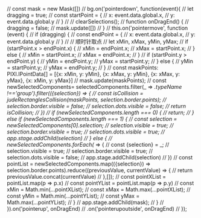 // const mask = new Mask([])
    // bg.on('pointerdown', function(event){
    //     let dragging = true;
    //     const startPoint = {
    //         x: event.data.global.x,
    //         y: event.data.global.y
    //     }
    //     // clearSelections();
    //     function onDragEnd() {
    //         dragging = false;
    //         mask.update([])
    //     }
    //     this.on('pointermove', function (event) {
    //         if (dragging) {
    //             const endPoint = {
    //                 x: event.data.global.x,
    //                 y: event.data.global.y
    //             }
    //             // 顺时针取点
    //             let xMin, xMax, yMin, yMax;
    //             if (startPoint.x > endPoint.x) {
    //                 xMin = endPoint.x;
    //                 xMax = startPoint.x;
    //             } else {
    //                 xMin = startPoint.x;
    //                 xMax = endPoint.x;
    //             }
    //             if (startPoint.y > endPoint.y) {
    //                 yMin = endPoint.y;
    //                 yMax = startPoint.y;
    //             } else {
    //                 yMin = startPoint.y;
    //                 yMax = endPoint.y;
    //             }
    //             const maskPoints: PIXI.IPointData[] = [{x: xMin, y: yMin}, {x: xMax, y: yMin}, {x: xMax, y: yMax}, {x: xMin, y: yMax}]
    //             mask.update(maskPoints);
    //             const newSelectedComponents= selectedComponents.filter(_ => _.typeName !=='group').filter(({selection}) => {
    //                 const isCollision = judeRectanglesCollision(maskPoints, selection.border.points);
    //                 selection.border.visible = false;
    //                 selection.dots.visible = false;
    //                 return isCollision;
    //             })
    //             if (newSelectedComponents.length === 0) {
    //                 return;
    //             } else if (newSelectedComponents.length === 1) {
    //                 const selection = newSelectedComponents[0].selection;
    //                 selection.visible = true;
    //                 selection.border.visible = true;
    //                 selection.dots.visible = true;
    //                 app.stage.addChild(selection)
    //             } else {
    //                 newSelectedComponents.forEach(_ => {
    //                     const {selection} = _;
    //                     selection.visible = true;
    //                     selection.border.visible = true;
    //                     selection.dots.visible = false;
    //                     app.stage.addChild(selection)
    //                 })
    //                 const pointList = newSelectedComponents.map(({selection}) => selection.border.points).reduce((previousValue, currentValue) => {
    //                    return previousValue.concat(currentValue)
    //                 },[]);
    //                 const pointXList = pointList.map(p => p.x)
    //                 const pointYList = pointList.map(p => p.y)
    //                 const xMin =  Math.min(...pointXList);
    //                 const xMax =  Math.max(...pointXList);
    //                 const yMin =  Math.min(...pointYList);
    //                 const yMax =  Math.max(...pointYList);
    //             }
    //             app.stage.addChild(mask);
    //         }
    //     }).on('pointerup', onDragEnd)
    //         .on('pointerupoutside', onDragEnd)
    // });
